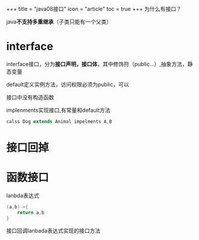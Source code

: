 +++
title = "java08接口"
icon = "article"
toc = true
+++
为什么有接口？

java**不支持多重继承**（子类只能有一个父类）

# interface

interface接口，分为**接口声明，接口体**，其中修饰符（public...）,抽象方法，静态变量

default定义实例方法，访问权限必须为public，可以

接口中没有构造函数

implenments实现接口,有常量和default方法

```java
calss Dog extends Animal impelments A,B
```

# 接口回掉

# 函数接口

lanbda表达式

``` java
(a,b)->{
    return a,b
}
```

接口回调lanbada表达式实现的接口方法



